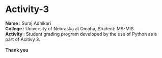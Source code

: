 # Activity-3
<strong> Name </strong>: Suraj Adhikari <br/>
<strong> College </strong>: University of Nebraska at Omaha, Student: MS-MIS <br/>
<strong>Activity </strong>: Student grading program developed by the use of Python as a part of Acitivy 3. <br/>
<br/>
<strong> Thank you
